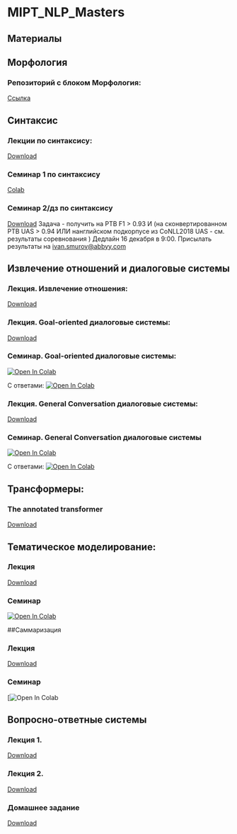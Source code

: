 # MIPT_NLP_Masters

## Материалы

## Морфология
### Репозиторий с блоком Морфология:
[Ссылка](https://github.com/Sdernal/Morphology)

## Синтаксис
### Лекции по синтаксису:
[Download](https://github.com/Shnurre/MIPT_NLP_Masters/blob/master/Syntactic_Parsing_new.pptx)

### Семинар 1 по синтаксису
[Colab](https://colab.research.google.com/drive/1K2IAbXOXbrqi2YCbbJ6OHxKGhHc8tdbM)

### Семинар 2/дз по синтаксису
[Download](https://github.com/Shnurre/MIPT_NLP_Masters/blob/master/prepare_seminar.sh)
Задача - получить на PTB F1 > 0.93  И (на сконвертированном PTB UAS > 0.94 ИЛИ нанглийском подкорпусе из CoNLL2018 UAS - см. результаты соревнования )
Дедлайн 16 декабря в 9:00. Присылать результаты на ivan.smurov@abbyy.com

## Извлечение отношений и диалоговые системы
### Лекция. Извлечение отношения:
[Download](https://github.com/Shnurre/MIPT_NLP_Masters/blob/master/relation_extraction.pptx)

### Лекция. Goal-oriented диалоговые системы:
[Download](https://github.com/Shnurre/MIPT_NLP_Masters/blob/master/Goal-oriented_диалоговые_движки.pdf)

### Семинар. Goal-oriented диалоговые системы:
[![Open In Colab](https://colab.research.google.com/assets/colab-badge.svg)](https://colab.research.google.com/drive/1t8RRJJ0HC8FsDi_Y9DQ9XOkiNVxu84Fb)

С ответами:
[![Open In Colab](https://colab.research.google.com/assets/colab-badge.svg)](https://colab.research.google.com/drive/1fnYG0dhrLZlVVmOeTdkDpD0sTldISRrp)

### Лекция. General Conversation диалоговые системы:
[Download](https://github.com/Shnurre/MIPT_NLP_Masters/blob/master/%D0%A3%D1%87%D0%B8%D0%BC_%D1%81%D0%B5%D1%82%D1%8C_%D0%A1%D0%B2%D0%B5%D1%82%D1%81%D0%BA%D0%BE%D0%B8%CC%86_%D0%91%D0%B5%D1%81%D0%B5%D0%B4%D0%B5.pdf)

### Семинар. General Conversation диалоговые системы
[![Open In Colab](https://colab.research.google.com/assets/colab-badge.svg)](https://colab.research.google.com/drive/1HvAgWHvMYx1esczziKmskKxWg2bpuDN7)

С ответами:
[![Open In Colab](https://colab.research.google.com/assets/colab-badge.svg)](https://colab.research.google.com/drive/1yVqtIpZq3mGEOwtv1YZnPeasqGOzuqjh)

## Трансформеры:
### The annotated transformer
[Download](https://github.com/Shnurre/MIPT_NLP_Masters/blob/master/The%20Annotated%20Transformer.ipynb)

## Тематическое моделирование:
### Лекция
[Download](https://github.com/Shnurre/MIPT_NLP_Masters/blob/master/NLP_TM.pdf)

### Семинар
[![Open In Colab](https://colab.research.google.com/assets/colab-badge.svg)](https://colab.research.google.com/drive/1t8RRJJ0HC8FsDi_Y9DQ9XOkiNVxu84Fb)

##Саммаризация
### Лекция
[Download](https://github.com/Shnurre/MIPT_NLP_Masters/blob/master/summarization.pdf)

### Семинар
[![Open In Colab](https://colab.research.google.com/drive/1x6HGG9dsuOQ7Yro64fmSKJv_YMjeYQaN)

## Вопросно-ответные системы
### Лекция 1.
[Download](https://github.com/Shnurre/MIPT_NLP_Masters/blob/master/QA_old.pdf)

### Лекция 2.
[Download](https://github.com/Shnurre/MIPT_NLP_Masters/blob/master/QA_new.pdf)

### Домашнее задание
[Download](https://github.com/Shnurre/MIPT_NLP_Masters/blob/master/QA_hw.ipynb)
